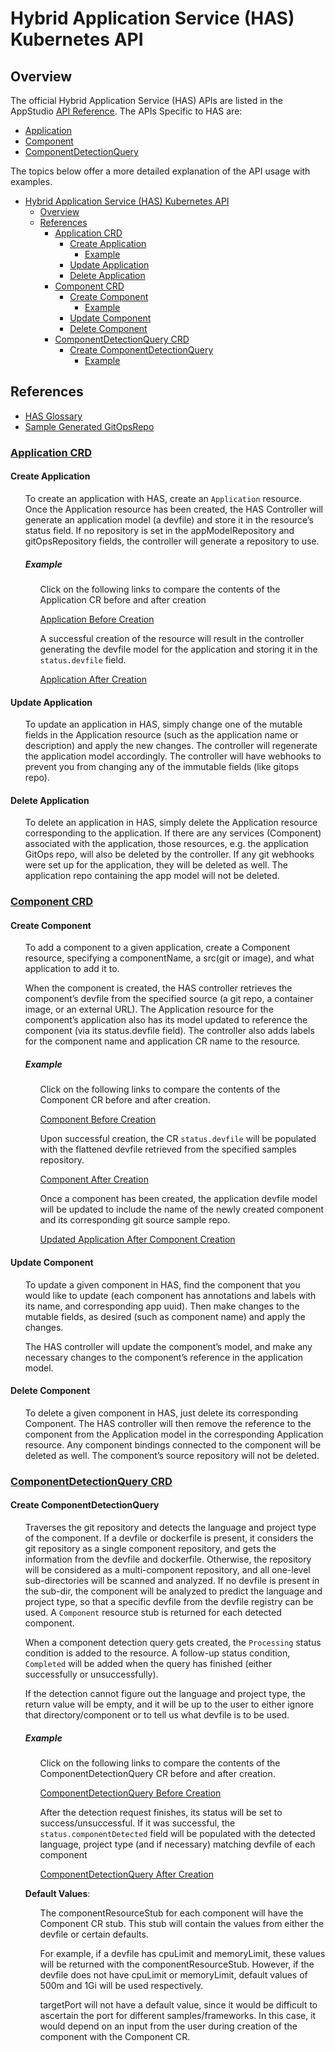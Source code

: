 # Hybrid Application Service (HAS) Kubernetes API

## Overview

The official Hybrid Application Service (HAS) APIs are listed in the AppStudio [API Reference](https://redhat-appstudio.github.io/book/ref/application-environment-api.html#application).  The APIs Specific to HAS are:

* [Application](https://redhat-appstudio.github.io/book/ref/application-environment-api.html#application)
* [Component](https://redhat-appstudio.github.io/book/ref/application-environment-api.html#component)
* [ComponentDetectionQuery](https://redhat-appstudio.github.io/book/ref/application-environment-api.html#componentdetectionquery)

The topics below offer a more detailed explanation of the API usage with examples.

- [Hybrid Application Service (HAS) Kubernetes API](#hybrid-application-service-has-kubernetes-api)
  - [Overview](#overview)
  - [References](#references)
    - [Application CRD](#application-crd)
      - [Create Application](#create-application)
        - [Example](#example)
      - [Update Application](#update-application)
      - [Delete Application](#delete-application)
    - [Component CRD](#component-crd)
      - [Create Component](#create-component)
        - [Example](#example-1)
      - [Update Component](#update-component)
      - [Delete Component](#delete-component)
    - [ComponentDetectionQuery CRD](#componentdetectionquery-crd)
      - [Create ComponentDetectionQuery](#create-componentdetectionquery)
        - [Example](#example-2)


## References

* [HAS Glossary](has-glossary.md)
* [Sample Generated GitOpsRepo](https://github.com/jgwest/gitops-repository-template)


### [Application CRD](hybrid-application-service-crds.md#application)

#### Create Application
<ul>

To create an application with HAS, create an `Application` resource. Once the Application resource has been created, the HAS Controller will generate an application model (a devfile) and store it in the resource’s status field.
If no repository is set in the appModelRepository and gitOpsRepository fields, the controller will generate a repository to use.

</ul>

<ul>

##### Example
<ul>

Click on the following links to compare the contents of the Application CR before and after creation

[Application Before Creation](https://github.com/yangcao77/has-kube-samples/blob/master/001-create-application/input-hasApplication.yaml)

A successful creation of the resource will result in the controller generating the devfile model for the application and storing it in the `status.devfile` field.

[Application After Creation](https://github.com/yangcao77/has-kube-samples/blob/master/001-create-application/output-hasApplication.yaml#L74C13-L83)

</ul>
</ul>



#### Update Application
<ul>

To update an application in HAS, simply change one of the mutable fields in the Application resource (such as the application name or description) and apply the new changes. The controller will regenerate the application model accordingly. The controller will have webhooks to prevent you from changing any of the immutable fields (like gitops repo).

</ul>


#### Delete Application
<ul>

To delete an application in HAS, simply delete the Application resource corresponding to the application. If there are any services (Component) associated with the application, those resources, e.g. the application GitOps repo, will also be deleted by the controller. If any git webhooks were set up for the application, they will be deleted as well. The application repo containing the app model will not be deleted.

</ul>

### [Component CRD](hybrid-application-service-crds.md#component)

#### Create Component
<ul>

To add a component to a given application, create a Component resource, specifying a componentName, a src(git or image), and what application to add it to.

When the component is created, the HAS controller retrieves the component’s devfile from the specified source (a git repo, a container image, or an external URL). The Application resource for the component’s application also has its model updated to reference the component (via its status.devfile field). The controller also adds labels for the component name and application CR name to the resource.

</ul>

<ul>

##### Example
<ul>

Click on the following links to compare the contents of the Component CR before and after creation.

[Component Before Creation](https://github.com/yangcao77/has-kube-samples/blob/master/003-add-component-from-sample/input-hasComponent.yaml)

Upon successful creation, the CR `status.devfile` will be populated with the flattened devfile retrieved from the specified samples repository.

[Component After Creation](https://github.com/yangcao77/has-kube-samples/blob/master/003-add-component-from-sample/output-hasComponent.yaml#L125-L222)

Once a component has been created, the application devfile model will be updated to include the name of the newly created component and its corresponding git source sample repo.

[Updated Application After Component Creation](https://github.com/yangcao77/has-kube-samples/blob/master/003-add-component-from-sample/output-hasApplication.yaml#L83-L87)

</ul>
</ul>

#### Update Component
<ul>

To update a given component in HAS, find the component that you would like to update (each component has annotations and labels with its name, and corresponding app uuid). Then make changes to the mutable fields, as desired (such as component name) and apply the changes.

The HAS controller will update the component’s model, and make any necessary changes to the component’s reference in the application model.

</ul>

#### Delete Component
<ul>

To delete a given component in HAS, just delete its corresponding Component. The HAS controller will then remove the reference to the component from the Application model in the corresponding Application resource. Any component bindings connected to the component will be deleted as well. The component’s source repository will not be deleted.

</ul>

### [ComponentDetectionQuery CRD](hybrid-application-service-crds.md#componentdetectionquery)

#### Create ComponentDetectionQuery
<ul>

Traverses the git repository and detects the language and project type of the component. If a devfile or dockerfile is present, it considers the git repository as a single component repository, and gets the information from the devfile and dockerfile. Otherwise, the repository will be considered as a multi-component repository, and all one-level sub-directories will be scanned and analyzed. If no devfile is present in the sub-dir, the component will be analyzed to predict the language and project type, so that a specific devfile from the devfile registry can be used. A `Component` resource stub is returned for each detected component.

When a component detection query gets created, the `Processing` status condition is added to the resource. A follow-up status condition, `Completed` will be added when the query has finished (either successfully or unsuccessfully).

If the detection cannot figure out the language and project type, the return value will be empty, and it will be up to the user to either ignore that directory/component or to tell us what devfile is to be used.

</ul>

<ul>

##### Example
<ul>

Click on the following links to compare the contents of the ComponentDetectionQuery CR before and after creation.

[ComponentDetectionQuery Before Creation](https://github.com/yangcao77/has-kube-samples/blob/master/004-detect-service/input-serviceDetectionQuery.yaml)

After the detection request finishes, its status will be set to success/unsuccessful. If it was successful, the `status.componentDetected` field will be populated with the detected language, project type (and if necessary) matching devfile of each component

[ComponentDetectionQuery After Creation](https://github.com/yangcao77/has-kube-samples/blob/master/004-detect-service/output-serviceDetectionQuery.yaml#L100-L143)

</ul>


**Default Values**:
<ul>

The componentResourceStub for each component will have the Component CR stub. This stub will contain the values from either the devfile or certain defaults.

For example, if a devfile has cpuLimit and memoryLimit, these values will be returned with the componentResourceStub. However, if the devfile does not have cpuLimit or memoryLimit, default values of 500m and 1Gi will be used respectively.

targetPort will not have a default value, since it would be difficult to ascertain the port for different samples/frameworks. In this case, it would depend on an input from the user during creation of the component with the Component CR.

</ul>
</ul>


